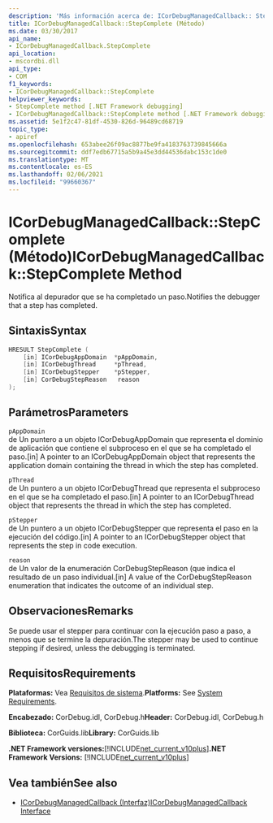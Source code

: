 ```yaml
---
description: 'Más información acerca de: ICorDebugManagedCallback:: StepComplete ((método)'
title: ICorDebugManagedCallback::StepComplete (Método)
ms.date: 03/30/2017
api_name:
- ICorDebugManagedCallback.StepComplete
api_location:
- mscordbi.dll
api_type:
- COM
f1_keywords:
- ICorDebugManagedCallback::StepComplete
helpviewer_keywords:
- StepComplete method [.NET Framework debugging]
- ICorDebugManagedCallback::StepComplete method [.NET Framework debugging]
ms.assetid: 5e1f2c47-81df-4530-826d-96489cd68719
topic_type:
- apiref
ms.openlocfilehash: 653abee26f09ac8877be9fa4183763739845666a
ms.sourcegitcommit: ddf7edb67715a5b9a45e3dd44536dabc153c1de0
ms.translationtype: MT
ms.contentlocale: es-ES
ms.lasthandoff: 02/06/2021
ms.locfileid: "99660367"
---
```

# <a name="icordebugmanagedcallbackstepcomplete-method"></a><span data-ttu-id="85f51-103">ICorDebugManagedCallback::StepComplete (Método)</span><span class="sxs-lookup"><span data-stu-id="85f51-103">ICorDebugManagedCallback::StepComplete Method</span></span>

<span data-ttu-id="85f51-104">Notifica al depurador que se ha completado un paso.</span><span class="sxs-lookup"><span data-stu-id="85f51-104">Notifies the debugger that a step has completed.</span></span>  
  
## <a name="syntax"></a><span data-ttu-id="85f51-105">Sintaxis</span><span class="sxs-lookup"><span data-stu-id="85f51-105">Syntax</span></span>  
  
```cpp  
HRESULT StepComplete (  
    [in] ICorDebugAppDomain  *pAppDomain,  
    [in] ICorDebugThread     *pThread,  
    [in] ICorDebugStepper    *pStepper,  
    [in] CorDebugStepReason   reason  
);  
```  
  
## <a name="parameters"></a><span data-ttu-id="85f51-106">Parámetros</span><span class="sxs-lookup"><span data-stu-id="85f51-106">Parameters</span></span>  

 `pAppDomain`  
 <span data-ttu-id="85f51-107">de Un puntero a un objeto ICorDebugAppDomain que representa el dominio de aplicación que contiene el subproceso en el que se ha completado el paso.</span><span class="sxs-lookup"><span data-stu-id="85f51-107">[in] A pointer to an ICorDebugAppDomain object that represents the application domain containing the thread in which the step has completed.</span></span>  
  
 `pThread`  
 <span data-ttu-id="85f51-108">de Un puntero a un objeto ICorDebugThread que representa el subproceso en el que se ha completado el paso.</span><span class="sxs-lookup"><span data-stu-id="85f51-108">[in] A pointer to an ICorDebugThread object that represents the thread in which the step has completed.</span></span>  
  
 `pStepper`  
 <span data-ttu-id="85f51-109">de Un puntero a un objeto ICorDebugStepper que representa el paso en la ejecución del código.</span><span class="sxs-lookup"><span data-stu-id="85f51-109">[in] A pointer to an ICorDebugStepper object that represents the step in code execution.</span></span>  
  
 `reason`  
 <span data-ttu-id="85f51-110">de Un valor de la enumeración CorDebugStepReason (que indica el resultado de un paso individual.</span><span class="sxs-lookup"><span data-stu-id="85f51-110">[in] A value of the CorDebugStepReason enumeration that indicates the outcome of an individual step.</span></span>  
  
## <a name="remarks"></a><span data-ttu-id="85f51-111">Observaciones</span><span class="sxs-lookup"><span data-stu-id="85f51-111">Remarks</span></span>  

 <span data-ttu-id="85f51-112">Se puede usar el stepper para continuar con la ejecución paso a paso, a menos que se termine la depuración.</span><span class="sxs-lookup"><span data-stu-id="85f51-112">The stepper may be used to continue stepping if desired, unless the debugging is terminated.</span></span>  
  
## <a name="requirements"></a><span data-ttu-id="85f51-113">Requisitos</span><span class="sxs-lookup"><span data-stu-id="85f51-113">Requirements</span></span>  

 <span data-ttu-id="85f51-114">**Plataformas:** Vea [Requisitos de sistema](../../get-started/system-requirements.md).</span><span class="sxs-lookup"><span data-stu-id="85f51-114">**Platforms:** See [System Requirements](../../get-started/system-requirements.md).</span></span>  
  
 <span data-ttu-id="85f51-115">**Encabezado:** CorDebug.idl, CorDebug.h</span><span class="sxs-lookup"><span data-stu-id="85f51-115">**Header:** CorDebug.idl, CorDebug.h</span></span>  
  
 <span data-ttu-id="85f51-116">**Biblioteca:** CorGuids.lib</span><span class="sxs-lookup"><span data-stu-id="85f51-116">**Library:** CorGuids.lib</span></span>  
  
 <span data-ttu-id="85f51-117">**.NET Framework versiones:**[!INCLUDE[net_current_v10plus](../../../../includes/net-current-v10plus-md.md)]</span><span class="sxs-lookup"><span data-stu-id="85f51-117">**.NET Framework Versions:** [!INCLUDE[net_current_v10plus](../../../../includes/net-current-v10plus-md.md)]</span></span>  
  
## <a name="see-also"></a><span data-ttu-id="85f51-118">Vea también</span><span class="sxs-lookup"><span data-stu-id="85f51-118">See also</span></span>

- [<span data-ttu-id="85f51-119">ICorDebugManagedCallback (Interfaz)</span><span class="sxs-lookup"><span data-stu-id="85f51-119">ICorDebugManagedCallback Interface</span></span>](icordebugmanagedcallback-interface.md)
